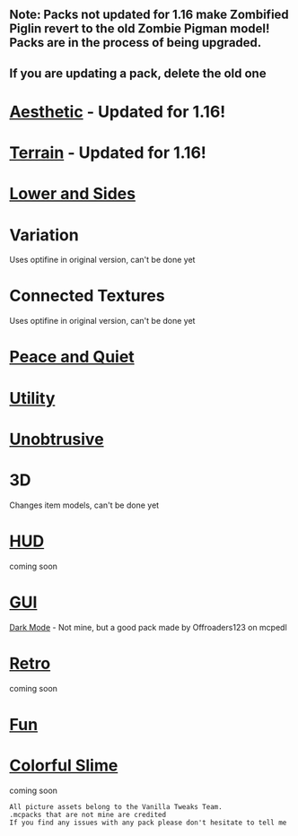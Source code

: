 ## Note: Packs not updated for 1.16 make Zombified Piglin revert to the old Zombie Pigman model! Packs are in the process of being upgraded. 
## If you are updating a pack, delete the old one

# [Aesthetic](../texture_packs/aesthetic.md) - Updated for 1.16!

# [Terrain](../texture_packs/terrain.md) - Updated for 1.16!

# [Lower and Sides](../texture_packs/lowerandsides.md)

# Variation

Uses optifine in original version, can't be done yet

# Connected Textures

Uses optifine in original version, can't be done yet

# [Peace and Quiet](../texture_packs/peaceandquiet.md)

# [Utility](../texture_packs/utility.md)

# [Unobtrusive](../texture_packs/unobtrusive.md)

# 3D

Changes item models, can't be done yet

# [HUD](../texture_packs/hud.md)

coming soon

# [GUI](../texture_packs/gui.md)

[Dark Mode](mcpedl.com/dark-mode-resource-pack) - Not mine, but a good pack made by Offroaders123 on mcpedl

# [Retro](../texture_packs/retro.md)

coming soon

# [Fun](../texture_packs/fun.md)

# [Colorful Slime](../texture_packs/colorful_slime.md)

coming soon

```
All picture assets belong to the Vanilla Tweaks Team.
.mcpacks that are not mine are credited
If you find any issues with any pack please don't hesitate to tell me
```

